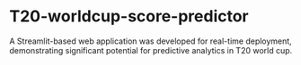 # T20-worldcup-score-predictor
A Streamlit-based web application was developed for real-time deployment, demonstrating significant potential for predictive analytics in T20 world cup.

